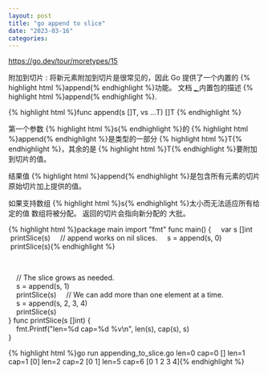 ```yaml
---
layout: post
title: "go append to slice"
date: "2023-03-16"
categories: 
---
```

<p><a href="https://go.dev/tour/moretypes/15">https://go.dev/tour/moretypes/15</a></p>
<p>附加到切片 : 将新元素附加到切片是很​​常见的，因此 Go 提供了一个内置的 {% highlight html %}append{% endhighlight %}功能。 文档 <a href="https://go.dev/pkg/builtin/#append" target="_self">_ </a> 内置包的描述 {% highlight html %}append{% endhighlight %}.</p>
{% highlight html %}func append(s []T, vs ...T) []T {% endhighlight %}
<p>第一个参数 {% highlight html %}s{% endhighlight %}的 {% highlight html %}append{% endhighlight %}是类型的一部分 {% highlight html %}T{% endhighlight %}，其余的是 {% highlight html %}T{% endhighlight %}要附加到切片的值。</p>
<p>结果值 {% highlight html %}append{% endhighlight %}是包含所有元素的切片 原始切片加上提供的值。</p>
<p>如果支持数组 {% highlight html %}s{% endhighlight %}太小而无法适应所有给定的值 数组将被分配。 返回的切片会指向新分配的 大批。</p>
{% highlight html %}package main
import &quot;fmt&quot;
func main() {
&nbsp;&nbsp; &nbsp;var s []int
&nbsp;&nbsp; &nbsp;printSlice(s)
&nbsp;&nbsp; &nbsp;// append works on nil slices.
&nbsp;&nbsp; &nbsp;s = append(s, 0)
&nbsp;&nbsp; &nbsp;printSlice(s){% endhighlight %}
<p>&nbsp;</p>
<p>&nbsp;&nbsp; &nbsp;// The slice grows as needed.<br />
&nbsp;&nbsp; &nbsp;s = append(s, 1)<br />
&nbsp;&nbsp; &nbsp;printSlice(s) &nbsp;&nbsp; &nbsp;// We can add more than one element at a time.<br />
&nbsp;&nbsp; &nbsp;s = append(s, 2, 3, 4)<br />
&nbsp;&nbsp; &nbsp;printSlice(s)<br />
} func printSlice(s []int) {<br />
&nbsp;&nbsp; &nbsp;fmt.Printf(&quot;len=%d cap=%d %v\n&quot;, len(s), cap(s), s)<br />
}</p>
{% highlight html %}go run appending_to_slice.go
len=0 cap=0 []
len=1 cap=1 [0]
len=2 cap=2 [0 1]
len=5 cap=6 [0 1 2 3 4]{% endhighlight %}
<p>&nbsp;</p>
